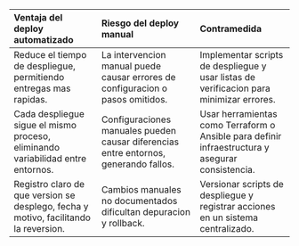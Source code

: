 | Ventaja del deploy automatizado | Riesgo del deploy manual | Contramedida |
| :--- | :--- | :--- |
| Reduce el tiempo de despliegue, permitiendo entregas mas rapidas. | La intervencion manual puede causar errores de configuracion o pasos omitidos. | Implementar scripts de despliegue y usar listas de verificacion para minimizar errores. |
| Cada despliegue sigue el mismo proceso, eliminando variabilidad entre entornos. | Configuraciones manuales pueden causar diferencias entre entornos, generando fallos. | Usar herramientas como Terraform o Ansible para definir infraestructura y asegurar consistencia. |
| Registro claro de que version se desplego, fecha y motivo, facilitando la reversion. | Cambios manuales no documentados dificultan depuracion y rollback. | Versionar scripts de despliegue y registrar acciones en un sistema centralizado. |
